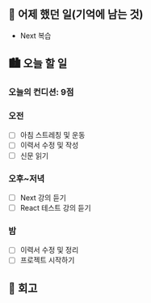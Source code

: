 ## 🌃 어제 했던 일(기억에 남는 것)

- Next 복습

## 🏙️ 오늘 할 일

### 오늘의 컨디션: 9점

### 오전

- [ ] 아침 스트레칭 및 운동
- [ ] 이력서 수정 및 작성
- [ ] 신문 읽기

### 오후~저녁

- [ ] Next 강의 듣기
- [ ] React 테스트 강의 듣기

### 밤

- [ ] 이력서 수정 및 정리
- [ ] 프로젝트 시작하기

## 🌆 회고
